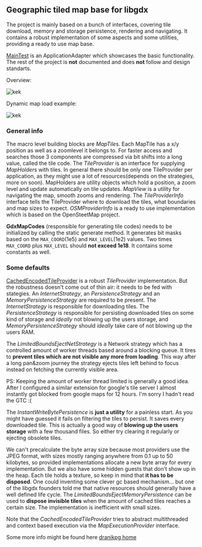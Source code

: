 ## Geographic tiled map base for libgdx

The project is mainly based on a bunch of interfaces, covering tile download, memory and storage persistence, rendering and navigating.
It contains a robust implementation of some aspects and some utilities, providing a ready to use map base.

[MainTest](https://github.com/DranikProgrammer/gdx-map/blob/master/core/src/main/java/com/dranikpg/gdxmap/MainTest.java)  is an ApplicationAdapter which showcases the basic functionality. The rest of the project is **not** documented and does **not** follow and design standarts.
 
Overview:

![kek](http://www.dranikpg.com/img/gdxmap/big.png)
 
Dynamic map load example: 

![kek](http://www.dranikpg.com/img/gdxmap/dynamic_load.png)


### General info
The macro level building blocks are *MapTile*s. Each MapTile has a x/y position as well as a zoomlevel it belongs to.
For faster access and searches those 3 components  are compressed via bit shifts into a long value, called the tile code.
The *TileProvider* is an interface for supplying *MapHolder*s with tiles. In general there should be only one TileProvider per application, 
as they might use a lot of resources(depends on the strategies, more on soon). MapHolders are utility objects which hold a position,
a zoom level and update automatically on tile updates. *MapView* is a utility for navigating the map, smooth zooms and rendering. 
The *TileProviderInfo* interface tells the TileProvider where to download the tiles, what boundaries and map sizes to expect.
*OSMProviderInfo* is a ready to use implementation which is based on the OpenSteetMap project.

**GdxMapCodes** (responsible for generating tile codes) needs to be initialized by calling the static generate method. It generates bit masks based
on the `MAX_COORD`(1e5) and  `MAX_LEVEL`(1e2) values. Two times `MAX_COORD` plus  `MAX_LEVEL` should **not exceed 1e18**.
It contains some constants as well.

### Some defaults

[CachedEncodedTileProvider](https://github.com/DranikProgrammer/gdx-map/blob/master/core/src/main/java/com/dranikpg/gdxmap/impl/CachedEncodedTileProvider.java) 
is a robust *TileProvider* implementation. But the robustness doesn't come out of thin air: it needs to be fed with stategies.
An *InternetStrategy*, an *PersistenceStrategy* and an *MemoryPersistenceStrategy* are required to be present. 
The *InternetStrategy* is responsible for downloading tiles.
The *PersistenceStrategy* is responsible for persisting downloaded tiles on some kind of storage and *ideally* not blowing up the users storage,
and *MemoryPersistenceStrategy* should *ideally* take care of not blowing up the users RAM.

The *LimitedBoundsEjectNetStrategy* is a Network strategy which has a controlled amount of worker threads based around a blocking queue. It tires to **prevent tiles which are not visible any more from loading**. This way after a long pan&zoom journey the strategy ejects tiles left behind to focus instead on fetching the currently visible area.

PS: Keeping the amount of worker thread limited is generally a good idea. After I configured a similar extension for google's tile server I almost instantly got blocked from google maps for 12 hours. I'm sorry I hadn't read the GTC :(

The *InstantWriteBytePersistence* is **just a utility** for a painless start. As you might have guessed it fails on filtering the tiles to persist. It saves every downloaded tile. This is actually a good way of **blowing up the users storage** with a few thousand files. So either try clearing it regularly or ejecting obsolete tiles. 

We can't precalculate the byte array size because most providers use the JPEG format, with sizes mostly ranging anywhere from 0.1 up to 50 kilobytes, so provided implementations allocate a new byte array for every implementation. But we also have some hidden guests that don't show up in the heap.
Each tile holds a texture, so keep in mind that **it has to be disposed**. One could inventing some clever gc based mechanism... but one of the libgdx founders told me that native resources should generally have a well defined life cycle. 
The *LimitedBoundsEjectMemoryPersistence* can be used to **dispose invisible tiles** when the amount of cached tiles reaches a certain size. The implementation is inefficient with small sizes.

Note that the *CachedEncodedTileProvider* tries to abstract multithreaded and context based execution via the *MapExecutionProvider* interface.

Some more info might be found here [dranikpg home](http://www.dranikpg.com/blog/gdxmap.html)



